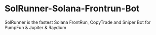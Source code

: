 # SolRunner-Solana-Frontrun-Bot
SolRunner is the fastest Solana FrontRun, CopyTrade and Sniper Bot for PumpFun &amp; Jupiter &amp; Raydium
